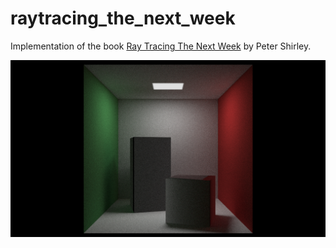 # raytracing_the_next_week

Implementation of the book [Ray Tracing The Next Week](http://www.realtimerendering.com/raytracing/Ray%20Tracing_%20The%20Next%20Week.pdf) by Peter Shirley.

![alt text](./cornell_box.png "Ray tracing the next week")